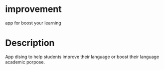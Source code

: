 # improvement
app for boost your learning

# Description
App dising to help students improve their language or boost their language academic porpose.
